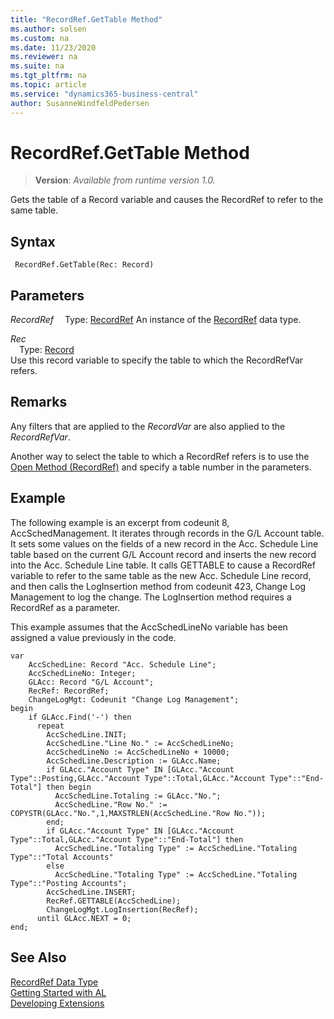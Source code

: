 ```yaml
---
title: "RecordRef.GetTable Method"
ms.author: solsen
ms.custom: na
ms.date: 11/23/2020
ms.reviewer: na
ms.suite: na
ms.tgt_pltfrm: na
ms.topic: article
ms.service: "dynamics365-business-central"
author: SusanneWindfeldPedersen
---
```

[//]: # (START>DO_NOT_EDIT)
[//]: # (IMPORTANT:Do not edit any of the content between here and the END>DO_NOT_EDIT.)
[//]: # (Any modifications should be made in the .xml files in the ModernDev repo.)
# RecordRef.GetTable Method
> **Version**: _Available from runtime version 1.0._

Gets the table of a Record variable and causes the RecordRef to refer to the same table.


## Syntax
```
 RecordRef.GetTable(Rec: Record)
```
## Parameters
*RecordRef*
&emsp;Type: [RecordRef](recordref-data-type.md)
An instance of the [RecordRef](recordref-data-type.md) data type.

*Rec*  
&emsp;Type: [Record](../record/record-data-type.md)  
Use this record variable to specify the table to which the RecordRefVar refers.  



[//]: # (IMPORTANT: END>DO_NOT_EDIT)

## Remarks  
 Any filters that are applied to the *RecordVar* are also applied to the *RecordRefVar*.  
  
 Another way to select the table to which a RecordRef refers is to use the [Open Method \(RecordRef\)](recordref-open-method.md) and specify a table number in the parameters.  
  
## Example  
 The following example is an excerpt from codeunit 8, AccSchedManagement. It iterates through records in the G/L Account table. It sets some values on the fields of a new record in the Acc. Schedule Line table based on the current G/L Account record and inserts the new record into the Acc. Schedule Line table. It calls GETTABLE to cause a RecordRef variable to refer to the same table as the new Acc. Schedule Line record, and then calls the LogInsertion method from codeunit 423, Change Log Management to log the change. The LogInsertion method requires a RecordRef as a parameter.  
  
 This example assumes that the AccSchedLineNo variable has been assigned a value previously in the code.  

```   
var
    AccSchedLine: Record "Acc. Schedule Line";
    AccSchedLineNo: Integer;
    GLAcc: Record "G/L Account";
    RecRef: RecordRef;
    ChangeLogMgt: Codeunit "Change Log Management";
begin 
    if GLAcc.Find('-') then  
      repeat  
        AccSchedLine.INIT;  
        AccSchedLine."Line No." := AccSchedLineNo;  
        AccSchedLineNo := AccSchedLineNo + 10000;  
        AccSchedLine.Description := GLAcc.Name;  
        if GLAcc."Account Type" IN [GLAcc."Account Type"::Posting,GLAcc."Account Type"::Total,GLAcc."Account Type"::"End-Total"] then begin  
          AccSchedLine.Totaling := GLAcc."No.";  
          AccSchedLine."Row No." := COPYSTR(GLAcc."No.",1,MAXSTRLEN(AccSchedLine."Row No."));  
        end;  
        if GLAcc."Account Type" IN [GLAcc."Account Type"::Total,GLAcc."Account Type"::"End-Total"] then  
          AccSchedLine."Totaling Type" := AccSchedLine."Totaling Type"::"Total Accounts"  
        else  
          AccSchedLine."Totaling Type" := AccSchedLine."Totaling Type"::"Posting Accounts";  
        AccSchedLine.INSERT;  
        RecRef.GETTABLE(AccSchedLine);  
        ChangeLogMgt.LogInsertion(RecRef);  
      until GLAcc.NEXT = 0;  
end;
```  

## See Also
[RecordRef Data Type](recordref-data-type.md)  
[Getting Started with AL](../../devenv-get-started.md)  
[Developing Extensions](../../devenv-dev-overview.md)